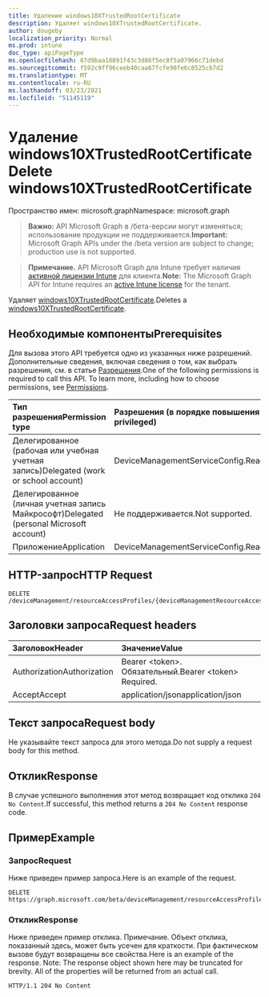 ```yaml
---
title: Удаление windows10XTrustedRootCertificate
description: Удаляет windows10XTrustedRootCertificate.
author: dougeby
localization_priority: Normal
ms.prod: intune
doc_type: apiPageType
ms.openlocfilehash: 87d9baa18891f43c3d86f5ec8f5a07966c71debd
ms.sourcegitcommit: f592c9ff96ceeb40caa67fcfe90fe6c8525cb7d2
ms.translationtype: MT
ms.contentlocale: ru-RU
ms.lasthandoff: 03/23/2021
ms.locfileid: "51145119"
---
```

# <a name="delete-windows10xtrustedrootcertificate"></a><span data-ttu-id="50bfc-103">Удаление windows10XTrustedRootCertificate</span><span class="sxs-lookup"><span data-stu-id="50bfc-103">Delete windows10XTrustedRootCertificate</span></span>

<span data-ttu-id="50bfc-104">Пространство имен: microsoft.graph</span><span class="sxs-lookup"><span data-stu-id="50bfc-104">Namespace: microsoft.graph</span></span>

> <span data-ttu-id="50bfc-105">**Важно:** API Microsoft Graph в /бета-версии могут изменяться; использование продукции не поддерживается.</span><span class="sxs-lookup"><span data-stu-id="50bfc-105">**Important:** Microsoft Graph APIs under the /beta version are subject to change; production use is not supported.</span></span>

> <span data-ttu-id="50bfc-106">**Примечание.** API Microsoft Graph для Intune требует наличия [активной лицензии Intune](https://go.microsoft.com/fwlink/?linkid=839381) для клиента.</span><span class="sxs-lookup"><span data-stu-id="50bfc-106">**Note:** The Microsoft Graph API for Intune requires an [active Intune license](https://go.microsoft.com/fwlink/?linkid=839381) for the tenant.</span></span>

<span data-ttu-id="50bfc-107">Удаляет [windows10XTrustedRootCertificate](../resources/intune-rapolicy-windows10xtrustedrootcertificate.md).</span><span class="sxs-lookup"><span data-stu-id="50bfc-107">Deletes a [windows10XTrustedRootCertificate](../resources/intune-rapolicy-windows10xtrustedrootcertificate.md).</span></span>

## <a name="prerequisites"></a><span data-ttu-id="50bfc-108">Необходимые компоненты</span><span class="sxs-lookup"><span data-stu-id="50bfc-108">Prerequisites</span></span>
<span data-ttu-id="50bfc-p101">Для вызова этого API требуется одно из указанных ниже разрешений. Дополнительные сведения, включая сведения о том, как выбрать разрешения, см. в статье [Разрешения](/graph/permissions-reference).</span><span class="sxs-lookup"><span data-stu-id="50bfc-p101">One of the following permissions is required to call this API. To learn more, including how to choose permissions, see [Permissions](/graph/permissions-reference).</span></span>

|<span data-ttu-id="50bfc-111">Тип разрешения</span><span class="sxs-lookup"><span data-stu-id="50bfc-111">Permission type</span></span>|<span data-ttu-id="50bfc-112">Разрешения (в порядке повышения привилегий)</span><span class="sxs-lookup"><span data-stu-id="50bfc-112">Permissions (from least to most privileged)</span></span>|
|:---|:---|
|<span data-ttu-id="50bfc-113">Делегированное (рабочая или учебная учетная запись)</span><span class="sxs-lookup"><span data-stu-id="50bfc-113">Delegated (work or school account)</span></span>|<span data-ttu-id="50bfc-114">DeviceManagementServiceConfig.ReadWrite.All</span><span class="sxs-lookup"><span data-stu-id="50bfc-114">DeviceManagementServiceConfig.ReadWrite.All</span></span>|
|<span data-ttu-id="50bfc-115">Делегированное (личная учетная запись Майкрософт)</span><span class="sxs-lookup"><span data-stu-id="50bfc-115">Delegated (personal Microsoft account)</span></span>|<span data-ttu-id="50bfc-116">Не поддерживается.</span><span class="sxs-lookup"><span data-stu-id="50bfc-116">Not supported.</span></span>|
|<span data-ttu-id="50bfc-117">Приложение</span><span class="sxs-lookup"><span data-stu-id="50bfc-117">Application</span></span>|<span data-ttu-id="50bfc-118">DeviceManagementServiceConfig.ReadWrite.All</span><span class="sxs-lookup"><span data-stu-id="50bfc-118">DeviceManagementServiceConfig.ReadWrite.All</span></span>|

## <a name="http-request"></a><span data-ttu-id="50bfc-119">HTTP-запрос</span><span class="sxs-lookup"><span data-stu-id="50bfc-119">HTTP Request</span></span>
<!-- {
  "blockType": "ignored"
}
-->
``` http
DELETE /deviceManagement/resourceAccessProfiles/{deviceManagementResourceAccessProfileBaseId}
```

## <a name="request-headers"></a><span data-ttu-id="50bfc-120">Заголовки запроса</span><span class="sxs-lookup"><span data-stu-id="50bfc-120">Request headers</span></span>
|<span data-ttu-id="50bfc-121">Заголовок</span><span class="sxs-lookup"><span data-stu-id="50bfc-121">Header</span></span>|<span data-ttu-id="50bfc-122">Значение</span><span class="sxs-lookup"><span data-stu-id="50bfc-122">Value</span></span>|
|:---|:---|
|<span data-ttu-id="50bfc-123">Authorization</span><span class="sxs-lookup"><span data-stu-id="50bfc-123">Authorization</span></span>|<span data-ttu-id="50bfc-124">Bearer &lt;token&gt;. Обязательный.</span><span class="sxs-lookup"><span data-stu-id="50bfc-124">Bearer &lt;token&gt; Required.</span></span>|
|<span data-ttu-id="50bfc-125">Accept</span><span class="sxs-lookup"><span data-stu-id="50bfc-125">Accept</span></span>|<span data-ttu-id="50bfc-126">application/json</span><span class="sxs-lookup"><span data-stu-id="50bfc-126">application/json</span></span>|

## <a name="request-body"></a><span data-ttu-id="50bfc-127">Текст запроса</span><span class="sxs-lookup"><span data-stu-id="50bfc-127">Request body</span></span>
<span data-ttu-id="50bfc-128">Не указывайте текст запроса для этого метода.</span><span class="sxs-lookup"><span data-stu-id="50bfc-128">Do not supply a request body for this method.</span></span>

## <a name="response"></a><span data-ttu-id="50bfc-129">Отклик</span><span class="sxs-lookup"><span data-stu-id="50bfc-129">Response</span></span>
<span data-ttu-id="50bfc-130">В случае успешного выполнения этот метод возвращает код отклика `204 No Content`.</span><span class="sxs-lookup"><span data-stu-id="50bfc-130">If successful, this method returns a `204 No Content` response code.</span></span>

## <a name="example"></a><span data-ttu-id="50bfc-131">Пример</span><span class="sxs-lookup"><span data-stu-id="50bfc-131">Example</span></span>

### <a name="request"></a><span data-ttu-id="50bfc-132">Запрос</span><span class="sxs-lookup"><span data-stu-id="50bfc-132">Request</span></span>
<span data-ttu-id="50bfc-133">Ниже приведен пример запроса.</span><span class="sxs-lookup"><span data-stu-id="50bfc-133">Here is an example of the request.</span></span>
``` http
DELETE https://graph.microsoft.com/beta/deviceManagement/resourceAccessProfiles/{deviceManagementResourceAccessProfileBaseId}
```

### <a name="response"></a><span data-ttu-id="50bfc-134">Отклик</span><span class="sxs-lookup"><span data-stu-id="50bfc-134">Response</span></span>
<span data-ttu-id="50bfc-p102">Ниже приведен пример отклика. Примечание. Объект отклика, показанный здесь, может быть усечен для краткости. При фактическом вызове будут возвращены все свойства.</span><span class="sxs-lookup"><span data-stu-id="50bfc-p102">Here is an example of the response. Note: The response object shown here may be truncated for brevity. All of the properties will be returned from an actual call.</span></span>
``` http
HTTP/1.1 204 No Content
```




